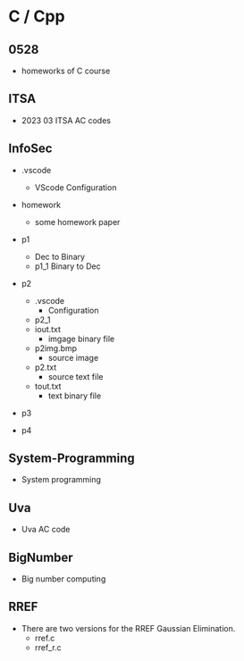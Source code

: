 # C / Cpp


## 0528
- homeworks of C course
## ITSA
- 2023 03 ITSA AC codes

## InfoSec
- .vscode
    - VScode Configuration
- homework
    - some homework paper
- p1
    - Dec to Binary
    - p1_1 Binary to Dec
- p2
    - .vscode
        - Configuration
    - p2_1
    - iout.txt
        - imgage binary file
    - p2img.bmp
        - source image
    - p2.txt
        - source text file
    - tout.txt
        - text binary file
        
- p3
- p4

## System-Programming
- System programming

## Uva
- Uva AC code

## BigNumber
- Big number computing

## RREF
   - There are two versions for the RREF Gaussian Elimination.
      - rref.c
      - rref_r.c

